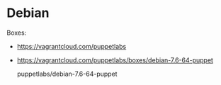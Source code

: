 Debian
======

Boxes:

* https://vagrantcloud.com/puppetlabs
* https://vagrantcloud.com/puppetlabs/boxes/debian-7.6-64-puppet

    puppetlabs/debian-7.6-64-puppet

